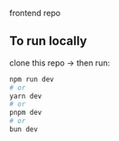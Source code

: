 frontend repo

## To run locally

clone this repo -> then run:

```bash
npm run dev
# or
yarn dev
# or
pnpm dev
# or
bun dev
```
